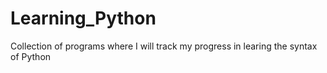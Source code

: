 # Learning_Python
Collection of programs where I will track my progress in learing the syntax of Python
